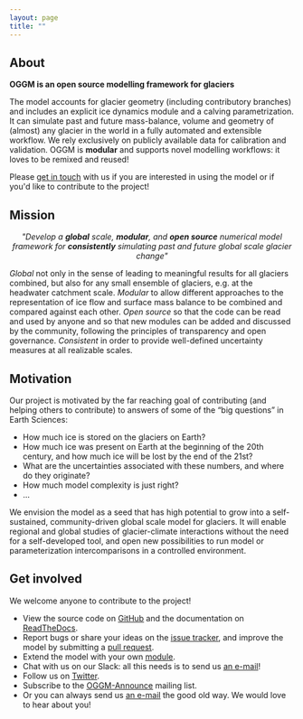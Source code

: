 ```yaml
---
layout: page
title: ""
---
```


## About

**OGGM is an open source modelling framework for glaciers**

The model accounts for glacier geometry (including contributory branches) and
includes an explicit ice dynamics module and a calving parametrization. 
It can simulate past and
future mass-balance, volume and geometry of (almost) any glacier in the world
in a fully automated and extensible workflow. We rely exclusively on publicly
available data for calibration and validation. OGGM is **modular** and
supports novel modelling workflows: it loves to be remixed and reused!

Please [get in touch](#get-involved) with us if you are interested in using
the model or if you'd like to contribute to the project!

## Mission

<p>
<center>
<i>
"Develop a <strong>global</strong> scale, <strong>modular</strong>, and
<strong>open source</strong> numerical model framework for <strong>consistently</strong>
simulating past and future global scale glacier change"
</i>
</center>
</p>

*Global* not only in the sense of leading to meaningful results for all
 glaciers combined, but also for any small ensemble of glaciers, e.g. at the
 headwater catchment scale. *Modular* to allow different approaches to the
 representation of ice flow and surface mass balance to be combined and
 compared against each other. *Open source* so that the code can be
 read and used by anyone and so that new modules can be added and discussed by
 the community, following the principles of transparency and open governance.
 *Consistent* in order to provide well-defined uncertainty measures at all
 realizable scales.

## Motivation

Our project is motivated by the far reaching goal of contributing
(and helping others to contribute) to answers of some of the
“big questions” in Earth Sciences:
- How much ice is stored on the glaciers on Earth?
- How much ice was present on Earth at the beginning of the 20th century, and how much ice will be lost by the end of the 21st?
- What are the uncertainties associated with these numbers, and where do they originate?
- How much model complexity is just right?
- ...

We envision the model as a seed that has high potential to grow into a
self-sustained, community-driven global scale model for glaciers. It will enable
regional and global studies of glacier-climate interactions
without the need for a self-developed tool, and open new possibilities to run
model or parameterization intercomparisons in a controlled environment.

## Get involved


We welcome anyone to contribute to the project!
- View the source code on [<u>GitHub</u>](https://github.com/OGGM/oggm) and the documentation on
  [<u>ReadTheDocs</u>](http://docs.oggm.org).
- Report bugs or share your ideas on the [<u>issue tracker</u>](https://github.com/OGGM/oggm/issues), and improve the model by submitting a [<u>pull request</u>](https://github.com/OGGM/oggm/pulls).
- Extend the model with your own [<u>module</u>](http://docs.oggm.org/en/latest/add-module.html).
- Chat with us on our Slack: all this needs is to send us <u><a href="mailto:info@oggm.org">an e-mail</a></u>!
- Follow us on [<u>Twitter</u>](https://twitter.com/OGGM_org).
- Subscribe to the [<u>OGGM-Announce</u>](https://mailman.zfn.uni-bremen.de/cgi-bin/mailman/listinfo/oggm-announce) mailing list.
- Or you can always send us <u><a href="mailto:info@oggm.org">an e-mail</a></u> the good old way. We would love to hear about you!
